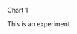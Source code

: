 Chart 1

This is an experiment 
<div id="chart1"></div>
<script> 
var chart = c3.generate({

data: {
x: 'x',
columns: [
['both', 10],
['public', 17],
['staff', 31],
],

type : 'pie',
}

}); 

<script>


This is to see if I can make text appear below a chart
